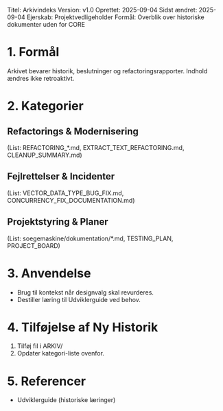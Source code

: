 Titel: Arkivindeks
Version: v1.0
Oprettet: 2025-09-04
Sidst ændret: 2025-09-04
Ejerskab: Projektvedligeholder
Formål: Overblik over historiske dokumenter uden for CORE

# 1. Formål
Arkivet bevarer historik, beslutninger og refactoringsrapporter. Indhold ændres ikke retroaktivt.

# 2. Kategorier
## Refactorings & Modernisering
(List: REFACTORING_*.md, EXTRACT_TEXT_REFACTORING.md, CLEANUP_SUMMARY.md)

## Fejlrettelser & Incidenter
(List: VECTOR_DATA_TYPE_BUG_FIX.md, CONCURRENCY_FIX_DOCUMENTATION.md)

## Projektstyring & Planer
(List: soegemaskine/dokumentation/*.md, TESTING_PLAN, PROJECT_BOARD)

# 3. Anvendelse
- Brug til kontekst når designvalg skal revurderes.
- Destiller læring til Udviklerguide ved behov.

# 4. Tilføjelse af Ny Historik
1. Tilføj fil i ARKIV/
2. Opdater kategori-liste ovenfor.

# 5. Referencer
- Udviklerguide (historiske læringer)
